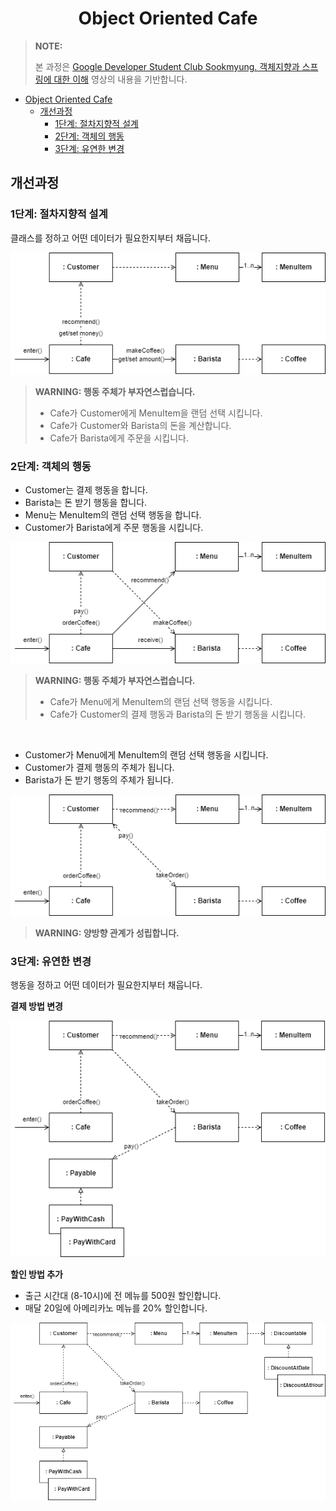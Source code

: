 <div align="center">

# Object Oriented Cafe

</div>

> **NOTE:**
>
> 본 과정은 [Google Developer Student Club Sookmyung. 객체지향과 스프링에 대한 이해](https://youtu.be/uzch3bilTvo?si=_L1W4I8crdjxzJj1) 영상의 내용을 기반합니다.

- [Object Oriented Cafe](#object-oriented-cafe)
  - [개선과정](#개선과정)
    - [1단계: 절차지향적 설계](#1단계-절차지향적-설계)
    - [2단계: 객체의 행동](#2단계-객체의-행동)
    - [3단계: 유연한 변경](#3단계-유연한-변경)

## 개선과정

### 1단계: 절차지향적 설계

클래스를 정하고 어떤 데이터가 필요한지부터 채웁니다.

![](assets/step1.drawio.png)

> **WARNING: 행동 주체가 부자연스럽습니다.**
>
> - Cafe가 Customer에게 MenuItem을 랜덤 선택 시킵니다.
> - Cafe가 Customer와 Barista의 돈을 계산합니다.
> - Cafe가 Barista에게 주문을 시킵니다.

### 2단계: 객체의 행동

- Customer는 결제 행동을 합니다.
- Barista는 돈 받기 행동을 합니다.
- Menu는 MenuItem의 랜덤 선택 행동을 합니다.
- Customer가 Barista에게 주문 행동을 시킵니다.

![](assets/step2-1.drawio.png)

> **WARNING: 행동 주체가 부자연스럽습니다.**
>
> - Cafe가 Menu에게 MenuItem의 랜덤 선택 행동을 시킵니다.
> - Cafe가 Customer의 결제 행동과 Barista의 돈 받기 행동을 시킵니다.

<br/>

- Customer가 Menu에게 MenuItem의 랜덤 선택 행동을 시킵니다.
- Customer가 결제 행동의 주체가 됩니다.
- Barista가 돈 받기 행동의 주체가 됩니다.

![](assets/step2-2.drawio.png)

> **WARNING: 양방향 관계가 성립합니다.**

### 3단계: 유연한 변경

행동을 정하고 어떤 데이터가 필요한지부터 채웁니다.

**결제 방법 변경**

![](assets/step3-1.drawio.png)

**할인 방법 추가**

- 출근 시간대 (8-10시)에 전 메뉴를 500원 할인합니다.
- 매달 20일에 아메리카노 메뉴를 20% 할인합니다.

![](assets/step3-2.drawio.png)
